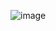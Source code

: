 ![image](https://user-images.githubusercontent.com/69478896/206653087-2e22c41a-c802-4748-9988-889df432ed8a.png)
